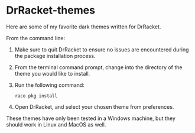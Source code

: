 # DrRacket-themes
Here are some of my favorite dark themes written for DrRacket.

From the command line:
1. Make sure to quit DrRacket to ensure no issues are encountered during the package installation process.
2. From the terminal command prompt, change into the directory of the theme you would like to install.
3. Run the following command:

      ```console
     raco pkg install
      ```
4. Open DrRacket, and select your chosen theme from preferences.

These themes have only been tested in a Windows machine, but they should work in Linux and MacOS as well.
